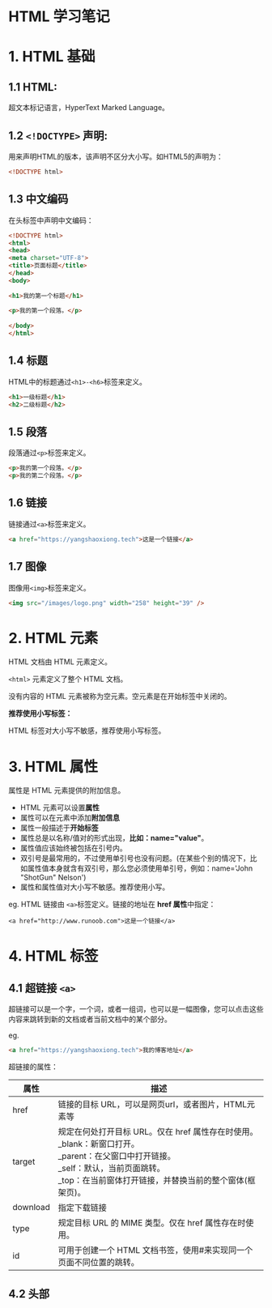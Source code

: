 # HTML 学习笔记



# 1. HTML 基础

## 1.1 HTML: 

超文本标记语言，HyperText Marked Language。

## 1.2 `<!DOCTYPE>` 声明:

用来声明HTML的版本，该声明不区分大小写。如HTML5的声明为：

```html
<!DOCTYPE html>
```



## 1.3 中文编码

在头标签<head>中声明中文编码：

```html
<!DOCTYPE html>
<html>
<head>
<meta charset="UTF-8">
<title>页面标题</title>
</head>
<body>
 
<h1>我的第一个标题</h1>
 
<p>我的第一个段落。</p>
 
</body>
</html>
```



## 1.4 标题

HTML中的标题通过`<h1>-<h6>`标签来定义。

```html
<h1>一级标题</h1>
<h2>二级标题</h2>
```

## 1.5 段落

段落通过`<p>`标签来定义。

```html
<p>我的第一个段落。</p>
<p>我的第二个段落。</p>
```

## 1.6 链接

链接通过`<a>`标签来定义。

```html
<a href="https://yangshaoxiong.tech">这是一个链接</a>
```

## 1.7 图像

图像用`<img>`标签来定义。

```html
<img src="/images/logo.png" width="258" height="39" />
```

# 2. HTML 元素

HTML 文档由 HTML 元素定义。

`<html>` 元素定义了整个 HTML 文档。

没有内容的 HTML 元素被称为空元素。空元素是在开始标签中关闭的。

**推荐使用小写标签：**

HTML 标签对大小写不敏感，推荐使用小写标签。

# 3. HTML 属性

属性是 HTML 元素提供的附加信息。

- HTML 元素可以设置**属性**
- 属性可以在元素中添加**附加信息**
- 属性一般描述于**开始标签**
- 属性总是以名称/值对的形式出现，**比如：name="value"**。
- 属性值应该始终被包括在引号内。
- 双引号是最常用的，不过使用单引号也没有问题。(在某些个别的情况下，比如属性值本身就含有双引号，那么您必须使用单引号，例如：name='John "ShotGun" Nelson')
- 属性和属性值对大小写不敏感。推荐使用小写。

eg. HTML 链接由 `<a>`标签定义。链接的地址在 **href 属性**中指定：

```
<a href="http://www.runoob.com">这是一个链接</a>
```



# 4. HTML 标签

## 4.1 超链接 `<a>`

超链接可以是一个字，一个词，或者一组词，也可以是一幅图像，您可以点击这些内容来跳转到新的文档或者当前文档中的某个部分。

eg.

```html
<a href="https://yangshaoxiong.tech">我的博客地址</a>
```

超链接的属性：

| 属性     | 描述                                                         |
| -------- | ------------------------------------------------------------ |
| href     | 链接的目标 URL，可以是网页url，或者图片，HTML元素等          |
| target   | 规定在何处打开目标 URL。仅在 href 属性存在时使用。<br/>_blank：新窗口打开。<br/>_parent：在父窗口中打开链接。<br/>_self：默认，当前页面跳转。<br/>_top：在当前窗体打开链接，并替换当前的整个窗体(框架页)。 |
| download | 指定下载链接                                                 |
| type     | 规定目标 URL 的 MIME 类型。仅在 href 属性存在时使用。        |
| id       | 可用于创建一个 HTML 文档书签，使用#来实现同一个页面不同位置的跳转。 |

## 4.2 头部

